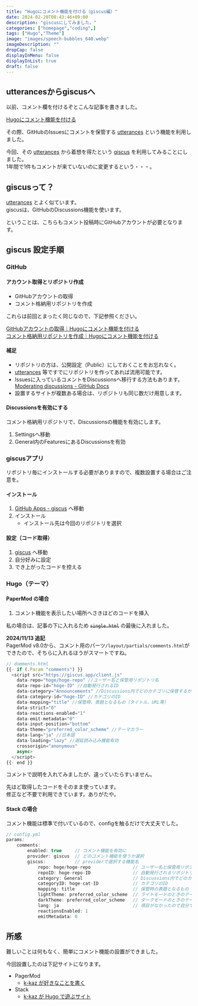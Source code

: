 ```yaml
---
title: "Hugoにコメント機能を付ける（giscus編）"
date: 2024-02-20T08:43:46+09:00
description: "giscusにしてみました。"
categories: ["homepage","coding",]
tags: ["Hugo","Theme"]
image: "images/speech-bubbles_640.webp"
imageDescription: ""
dropCap: false
displayInMenu: false
displayInList: true
draft: false
---
```

## utterancesからgiscusへ

以前、コメント欄を付けるぞとこんな記事を書きました。  

[Hugoにコメント機能を付ける](../hugo-comment)  

その際、GitHubのIssuesにコメントを保管する [utterances](https://utteranc.es/) という機能を利用しました。  

今回、その [utterances](https://utteranc.es/) から着想を得たという [giscus](https://giscus.app/ja) を利用してみることにしました。  
1年間で1件もコメントが来ていないのに変更するという・・・。  

## giscusって？

[utterances](https://utteranc.es/) とよく似ています。  
giscusは、GitHubのDiscussions機能を使います。  

ということは、こちらもコメント投稿時にGitHubアカウントが必要となります。  

## giscus 設定手順

### GitHub

#### アカウント取得とリポジトリ作成

- GitHubアカウントの取得
- コメント格納用リポジトリを作成

これらは前回とまったく同じなので、下記参照ください。  

[GitHubアカウントの取得｜Hugoにコメント機能を付ける](https://k-kaz-git.github.io/post/hugo-comment/#github%E3%82%A2%E3%82%AB%E3%82%A6%E3%83%B3%E3%83%88%E3%81%AE%E5%8F%96%E5%BE%97)  
[コメント格納用リポジトリを作成｜Hugoにコメント機能を付ける](https://k-kaz-git.github.io/post/hugo-comment/#%E3%82%B3%E3%83%A1%E3%83%B3%E3%83%88%E6%A0%BC%E7%B4%8D%E7%94%A8%E3%83%AA%E3%83%9D%E3%82%B8%E3%83%88%E3%83%AA%E3%82%92%E4%BD%9C%E6%88%90)

#### 補足

- リポジトリの方は、公開設定（Public）にしておくことをお忘れなく。  
- [utterances](https://utteranc.es/) 等ですでにリポジトリを作ってあれば流用可能です。  
- Issuesに入っているコメントをDiscussionsへ移行する方法もあります。  
[Moderating discussions - GitHub Docs](https://docs.github.com/en/discussions/managing-discussions-for-your-community/moderating-discussions#converting-an-issue-to-a-discussion)  
- 設置するサイトが複数ある場合は、リポジトリも同じ数だけ用意します。  

#### Discussionsを有効にする

コメント格納用リポジトリで、Discussionsの機能を有効にします。  

1. Settingsへ移動
1. General内のFeaturesにあるDiscussionsを有効

### giscusアプリ

リポジトリ毎にインストールする必要がありますので、複数設置する場合はご注意を。  

#### インストール

1. [GitHub Apps - giscus](https://github.com/apps/giscus) へ移動
1. インストール
    - インストール先は今回のリポジトリを選択

#### 設定（コード取得）

1. [giscus](https://giscus.app/ja) へ移動
1. 自分好みに設定
1. でき上がったコードを控える

### Hugo（テーマ）

#### PaperMod の場合

1. コメント機能を表示したい場所へさきほどのコードを挿入

私の場合は、記事の下に入れるため ~~`single.html`~~ の最後に入れました。  

**2024/11/13 追記**  
PagerMod v8.0から、コメント用のパーツ`/layout/partials/comments.html`ができたので、そちらに入れるほうがスマートですね。  

```js
// domments.html
{{- if (.Param "comments") }}
  <script src="https://giscus.app/client.js"
    data-repo="hoge/hoge-repo" //ユーザー名と保管用リポジトリ名
    data-repo-id="hoge-ID" //自動発行されるID
    data-category="Announcements" //Discussions内でどのカテゴリに保管するか
    data-category-id="hoge-ID" //カテゴリのID
    data-mapping="title" //保管時、表題となるもの（タイトル、URL等）
    data-strict="0"
    data-reactions-enabled="1"
    data-emit-metadata="0"
    data-input-position="bottom"
    data-theme="preferred_color_scheme" //テーマカラー
    data-lang="ja" //日本語
    data-loading="lazy" //遅延読み込み機能有効
    crossorigin="anonymous"
    async>
  </script>
{{- end }}
```

コメントで説明を入れてみましたが、違っていたらすいません。  

先ほど取得したコードをそのまま使っています。  
修正など不要で利用できています。ありがたや。  

#### Stack の場合

コメント機能は標準で付いているので、configを触るだけで大丈夫でした。  

```js
// config.yml
params:
    comments:
        enabled: true     // コメント機能を有効に
        provider: giscus  // どのコメント機能を使うか選択
        giscus:           // providerで選択する機能名
            repo: hoge/hoge-repo                // ユーザー名と保管用リポジトリ名
            repoID: hoge-repo-ID                // 自動発行されるリポジトリのID
            category: General                   // Discussions内でどのカテゴリに保管するか
            categoryID: hoge-cat-ID             // カテゴリのID
            mapping: title                      // 保管時の表題となるもの（タイトル、URL等）
            lightTheme: preferred_color_scheme  // ライトモードのときのテーマカラー（ここではモードで自動調整？）
            darkTheme: preferred_color_scheme   // ダークモードのときのテーマカラー（ここではモードで自動調整？）
            lang: ja                            // 項目がなかったので自分で追加し、メッセージ等を日本語に
            reactionsEnabled: 1
            emitMetadata: 0
```

## 所感

難しいことは何もなく、簡単にコメント機能の設置ができました。  

今回設置したのは下記サイトになります。  

- PagerMod
  - [k-kaz が好きなことを書く](https://k-kaz.net/blog2/)  
- Stack
  - [k-kaz が Hugo で遊ぶサイト](https://k-kaz-git.github.io/)

